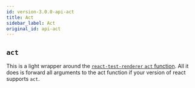 ```yaml
---
id: version-3.0.0-api-act
title: Act
sidebar_label: Act
original_id: api-act
---
```


## `act`

This is a light wrapper around the
[`react-test-renderer` `act` function](https://reactjs.org/docs/test-renderer.html). All it does is
forward all arguments to the act function if your version of react supports `act`.
